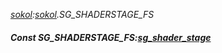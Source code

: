 _[sokol](../../modules/sokol/sokol-module.md):[sokol](../../modules/sokol/sokol-module.md).SG\_SHADERSTAGE\_FS_
##### Const SG\_SHADERSTAGE\_FS:[sg_shader_stage](../../modules/sokol/sokol-sg_shader_stage.md)
